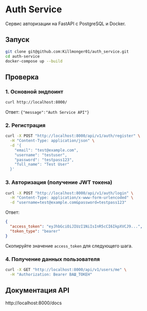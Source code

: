 # Auth Service

Сервис авторизации на FastAPI с PostgreSQL и Docker.

## Запуск

```bash
git clone git@github.com:Killmonger01/auth_service.git
cd auth-service
docker-compose up --build
```

## Проверка

### 1. Основной эндпоинт
```bash
curl http://localhost:8000/
```
Ответ: `{"message":"Auth Service API"}`

### 2. Регистрация
```bash
curl -X POST "http://localhost:8000/api/v1/auth/register" \
  -H "Content-Type: application/json" \
  -d '{
    "email": "test@example.com",
    "username": "testuser",
    "password": "testpass123",
    "full_name": "Test User"
  }'
```

### 3. Авторизация (получение JWT токена)
```bash
curl -X POST "http://localhost:8000/api/v1/auth/login" \
  -H "Content-Type: application/x-www-form-urlencoded" \
  -d "username=test@example.com&password=testpass123"
```
Ответ:
```json
{
  "access_token": "eyJhbGciOiJIUzI1NiIsInR5cCI6IkpXVCJ9...",
  "token_type": "bearer"
}
```
Скопируйте значение `access_token` для следующего шага.

### 4. Получение данных пользователя
```bash
curl -X GET "http://localhost:8000/api/v1/users/me" \
  -H "Authorization: Bearer ВАШ_ТОКЕН"
```

## Документация API

http://localhost:8000/docs